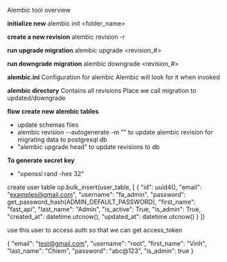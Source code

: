 Alembic tool overview

**initialize new**
alembic init <folder_name>

**create a new revision**
alembic revision -r <message>

**run upgrade migration**
alembic upgrade <revision\_#>

**run downgrade migration**
alembic downgrade <revision\_#>

**alembic.ini**
Configuration for alembic
Alembic will look for it when invoked

**alembic directory**
Contains all revisions
Place we call migration to updated/downgrade

**flow create new alembic tables**

- update schemas files
- alembic revision --autogenerate -m "<message>" to update alembic revision for migrating data to postgresql db
- "alembic upgrade head" to update revisions to db

**To generate secret key**

- "openssl rand -hex 32"

create user table
op.bulk_insert(user_table, [
{
"id": uuid4(),
"email": "examples@gmail.com",
"username": "fa_admin",
"password": get_password_hash(ADMIN_DEFAULT_PASSWORD),
"first_name": "fast_api",
"last_name": "Admin",
"is_active": True,
"is_admin": True,
"created_at": datetime.utcnow(),
"updated_at": datetime.utcnow()
}
])

use this user to access auth so that we can get access_token

{
"email": "test@gmail.com",
"username": "root",
"first_name": "Vinh",
"last_name": "Chiem",
"password": "abc@123",
"is_admin": true
}
